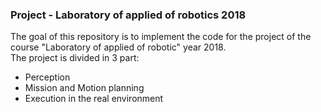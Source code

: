 ### Project - Laboratory of applied of robotics 2018

The goal of this repository is to implement the code for the project of the course "Laboratory of applied of robotic" year 2018.  
The project is divided in 3 part:
- Perception
- Mission and Motion planning
- Execution in the real environment